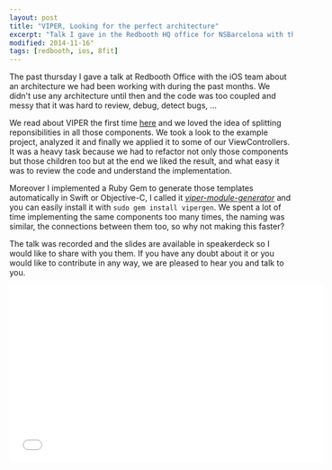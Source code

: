 ```yaml
---
layout: post
title: "VIPER, Looking for the perfect architecture"
excerpt: "Talk I gave in the Redbooth HQ office for NSBarcelona with the iOS team talking about the VIPER architecture"
modified: 2014-11-16"
tags: [redbooth, ios, 8fit]
---
```


The past thursday I gave a talk at Redbooth Office with the iOS team about an architecture we had been working with during the past months. We didn't use any architecture until then and the code was too coupled and messy that it was hard to review, debug, detect bugs, ...

We read about VIPER the first time [here](http://www.objc.io/issue-13/viper.html) and we loved the idea of splitting reponsibilities in all those components. We took a look to the example project, analyzed it and finally we applied it to some of our ViewControllers. It was a heavy task because we had to refactor not only those components but those children too but at the end we liked the result, and what easy it was to review the code and understand the implementation.

Moreover I implemented a Ruby Gem to generate those templates automatically in Swift or Objective-C, I called it [*viper-module-generator*](https://github.com/pepibumur/viper-module-generator) and you can easily install it with `sudo gem install vipergen`. We spent a lot of time implementing the same components too many times, the naming was similar, the connections between them too, so why not making this faster?

The talk was recorded and the slides are available in speakerdeck so I would like to share with you them. If you have any doubt about it or you would like to contribute in any way, we are pleased to hear you and talk to you. 


<!-- SpeakerDeck Presentation embed code -->
<script async class="speakerdeck-embed" data-id="1a7bab7042930132bd3b62fe72f26203" data-ratio="1.77777777777778" src="//speakerdeck.com/assets/embed.js"></script>
<iframe width="560" height="315" src="//www.youtube.com/embed/OX4rLAJC7lw" frameborder="0" allowfullscreen></iframe>

